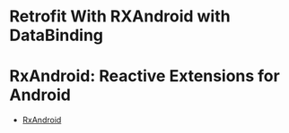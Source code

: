 # Retrofit With RXAndroid with DataBinding
#  RxAndroid: Reactive Extensions for Android
* [RxAndroid ](https://github.com/ReactiveX/RxAndroid)
